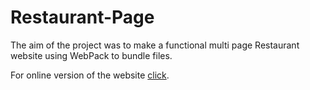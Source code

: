 # Restaurant-Page
The aim of the project was to make a functional multi page Restaurant website using WebPack to bundle files.

For online version of the website [click](https://phscloq.github.io/restaurant-page/).


